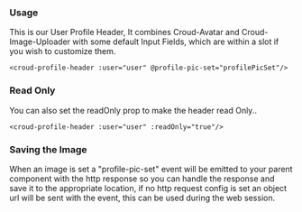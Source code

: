 ### Usage
This is our User Profile Header, It combines Croud-Avatar and Croud-Image-Uploader with some default Input Fields, which are within a slot if you wish to customize them.
    
    <croud-profile-header :user="user" @profile-pic-set="profilePicSet"/>

### Read Only
You can also set the readOnly prop to make the header read Only..
    
    <croud-profile-header :user="user" :readOnly="true"/>

### Saving the Image
When an image is set a "profile-pic-set" event will be emitted to your parent component with the http response so you can handle the response and save it to the appropriate location, if no http request config is set an object url will be sent with the event, this can be used during the web session.
